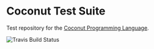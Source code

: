 Coconut Test Suite
==================

Test repository for the [Coconut Programming Language](https://github.com/evhub/coconut).

![Travis Build Status](https://travis-ci.org/evhub/cocotest.svg?branch=master)
